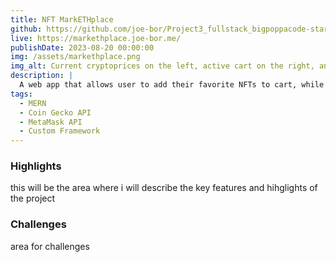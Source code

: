 ```yaml
---
title: NFT MarkETHplace
github: https://github.com/joe-bor/Project3_fullstack_bigpoppacode-starterKit
live: https://markethplace.joe-bor.me/
publishDate: 2023-08-20 00:00:00
img: /assets/markethplace.png
img_alt: Current cryptoprices on the left, active cart on the right, and user browsing the nft marketplace in middle
description: |
  A web app that allows user to add their favorite NFTs to cart, while giving you the current crypto prices using coin gecko api
tags:
  - MERN
  - Coin Gecko API
  - MetaMask API
  - Custom Framework
---
```


### Highlights

this will be the area where i will describe the key features and hihglights of the project

### Challenges

area for challenges